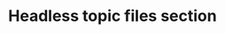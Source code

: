 ---
cascade:
- build:
    list: local
    publishResources: false
    render: never
title: Headless topic files section
---